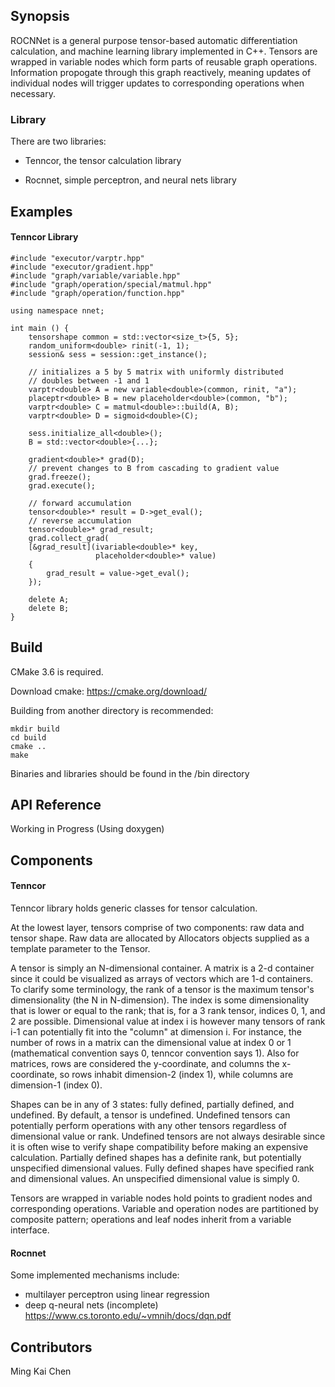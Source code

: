 ## Synopsis

ROCNNet is a general purpose tensor-based automatic differentiation calculation, and machine learning library implemented in C++.
Tensors are wrapped in variable nodes which form parts of reusable graph operations. Information propogate through this graph reactively, 
meaning updates of individual nodes will trigger updates to corresponding operations when necessary.

### Library

There are two libraries:

- Tenncor, the tensor calculation library

- Rocnnet, simple perceptron, and neural nets library

## Examples

#### Tenncor Library

    #include "executor/varptr.hpp"
    #include "executor/gradient.hpp"
    #include "graph/variable/variable.hpp"
    #include "graph/operation/special/matmul.hpp"
    #include "graph/operation/function.hpp"
    
    using namespace nnet;
    
    int main () {
        tensorshape common = std::vector<size_t>{5, 5};
        random_uniform<double> rinit(-1, 1);
	    session& sess = session::get_instance();
    
        // initializes a 5 by 5 matrix with uniformly distributed
        // doubles between -1 and 1
        varptr<double> A = new variable<double>(common, rinit, "a");
        placeptr<double> B = new placeholder<double>(common, "b");
        varptr<double> C = matmul<double>::build(A, B);
        varptr<double> D = sigmoid<double>(C);
        
        sess.initialize_all<double>();
        B = std::vector<double>{...};
        
        gradient<double>* grad(D);
        // prevent changes to B from cascading to gradient value
        grad.freeze();
        grad.execute();
        
        // forward accumulation
        tensor<double>* result = D->get_eval();
        // reverse accumulation
        tensor<double>* grad_result;
        grad.collect_grad(
        [&grad_result](ivariable<double>* key, 
                       placeholder<double>* value)
        {
            grad_result = value->get_eval();
        });
        
        delete A;
        delete B;
    } 

## Build

CMake 3.6 is required.

Download cmake: https://cmake.org/download/

Building from another directory is recommended:

    mkdir build 
    cd build
    cmake ..
    make

Binaries and libraries should be found in the /bin directory

## API Reference

Working in Progress (Using doxygen)

## Components

#### Tenncor

Tenncor library holds generic classes for tensor calculation.

At the lowest layer, tensors comprise of two components: raw data and tensor shape. 
Raw data are allocated by Allocators objects supplied as a template parameter to the Tensor.

A tensor is simply an N-dimensional container. 
A matrix is a 2-d container since it could be visualized as arrays of vectors which are 1-d containers.
To clarify some terminology, the rank of a tensor is the maximum tensor's dimensionality (the N in N-dimension).
The index is some dimensionality that is lower or equal to the rank; that is, for a 3 rank tensor, indices 0, 1, and 2 are possible.
Dimensional value at index i is however many tensors of rank i-1 can potentially fit into the "column" at dimension i.
For instance, the number of rows in a matrix can the dimensional value at index 0 or 1 (mathematical convention says 0, tenncor convention says 1).
Also for matrices, rows are considered the y-coordinate, and columns the x-coordinate, so rows inhabit dimension-2 (index 1), while columns are dimension-1 (index 0).

Shapes can be in any of 3 states: fully defined, partially defined, and undefined. By default, a tensor is undefined.
Undefined tensors can potentially perform operations with any other tensors regardless of dimensional value or rank.
Undefined tensors are not always desirable since it is often wise to verify shape compatibility before making an expensive calculation.
Partially defined shapes has a definite rank, but potentially unspecified dimensional values.
Fully defined shapes have specified rank and dimensional values.
An unspecified dimensional value is simply 0.

Tensors are wrapped in variable nodes hold points to gradient nodes and corresponding operations.
Variable and operation nodes are partitioned by composite pattern; operations and leaf nodes inherit from a variable interface.

#### Rocnnet

Some implemented mechanisms include:
* multilayer perceptron using linear regression
* deep q-neural nets (incomplete) https://www.cs.toronto.edu/~vmnih/docs/dqn.pdf

## Contributors

Ming Kai Chen